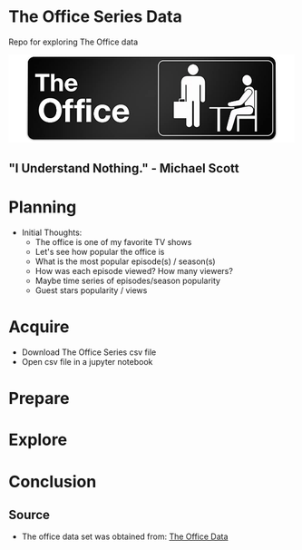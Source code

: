 # The Office Series Data

Repo for exploring The Office data

![the_office](the_office.jpg)

## "I Understand Nothing."  - Michael Scott


# Planning

- Initial Thoughts:
    - The office is one of my favorite TV shows
    - Let's see how popular the office is
    - What is the most popular episode(s) / season(s)
    - How was each episode viewed? How many viewers?
    - Maybe time series of episodes/season popularity 
    - Guest stars popularity / views


# Acquire
- Download The Office Series csv file
- Open csv file in a jupyter notebook


# Prepare


# Explore


# Conclusion


## Source

- The office data set was obtained from: [The Office Data](https://www.kaggle.com/nehaprabhavalkar/the-office-dataset)